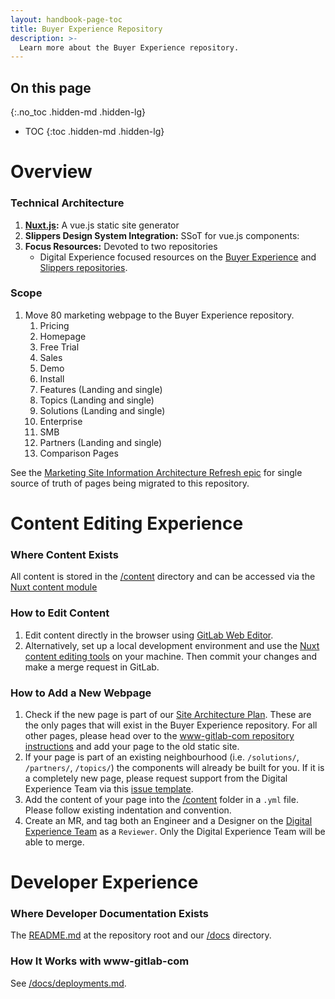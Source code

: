 ```yaml
---
layout: handbook-page-toc
title: Buyer Experience Repository
description: >-
  Learn more about the Buyer Experience repository.
---
```


## On this page
{:.no_toc .hidden-md .hidden-lg}

- TOC
{:toc .hidden-md .hidden-lg}

# Overview

### Technical Architecture

1. **[Nuxt.js](https://nuxtjs.org/):** A vue.js static site generator
2. **Slippers Design System Integration:** SSoT for vue.js components:
3. **Focus Resources:** Devoted to two repositories
    - Digital Experience focused resources on the [Buyer Experience](https://gitlab.com/gitlab-com/marketing/digital-experience/buyer-experience) and [Slippers repositories](https://gitlab.com/gitlab-com/marketing/digital-experience/slippers-ui). 

### Scope
1. Move 80 marketing webpage to the Buyer Experience repository.
    1. Pricing
    1. Homepage
    1. Free Trial
    1. Sales
    1. Demo
    1. Install
    1. Features (Landing and single)
    1. Topics (Landing and single)
    1. Solutions (Landing and single)
    1. Enterprise
    1. SMB
    1. Partners (Landing and single)
    1. Comparison Pages

See the [Marketing Site Information Architecture Refresh epic](https://gitlab.com/groups/gitlab-com/marketing/digital-experience/-/epics/82) for single source of truth of pages being migrated to this repository. 

# Content Editing Experience 

### Where Content Exists

All content is stored in the [/content](https://gitlab.com/gitlab-com/marketing/digital-experience/buyer-experience/-/tree/main/content) directory and can be accessed via the [Nuxt content module](https://content.nuxtjs.org/)

### How to Edit Content

1. Edit content directly in the browser using [GitLab Web Editor](https://docs.gitlab.com/ee/user/project/repository/web_editor.html).
1. Alternatively, set up a local development environment and use the [Nuxt content editing tools](https://content.nuxtjs.org/) on your machine. Then commit your changes and make a merge request in GitLab.

### How to Add a New Webpage

1. Check if the new page is part of our [Site Architecture Plan](https://gitlab.com/gitlab-com/marketing/digital-experience/buyer-experience/-/issues/336). These are the only pages that will exist in the Buyer Experience repository. For all other pages, please head over to the [www-gitlab-com repository instructions](/handbook/marketing/inbound-marketing/digital-experience/website/#creating-new-pages) and add your page to the old static site. 
1. If your page is part of an existing neighbourhood (i.e. `/solutions/`, `/partners/`, `/topics/`) the components will already be built for you. If it is a completely new page, please request support from the Digital Experience Team via this [issue template](https://gitlab.com/gitlab-com/marketing/digital-experience/buyer-experience/-/issues/new#). 
1. Add the content of your page into the [/content](https://gitlab.com/gitlab-com/marketing/digital-experience/buyer-experience/-/tree/main/content) folder in a `.yml` file. Please follow existing indentation and convention.
1. Create an MR, and tag both an Engineer and a Designer on the [Digital Experience Team](https://about.gitlab.com/handbook/marketing/inbound-marketing/digital-experience/#team) as a `Reviewer`. Only the Digital Experience Team will be able to merge. 


# Developer Experience 

### Where Developer Documentation Exists

The [README.md](https://gitlab.com/gitlab-com/marketing/digital-experience/buyer-experience) at the repository root and our [/docs](https://gitlab.com/gitlab-com/marketing/digital-experience/buyer-experience/-/tree/main/docs) directory. 

### How It Works with www-gitlab-com

See [/docs/deployments.md](https://gitlab.com/gitlab-com/marketing/digital-experience/buyer-experience/-/blob/main/docs/deployments.md).  



